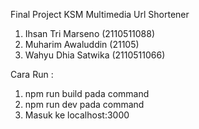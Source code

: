 Final Project KSM Multimedia Url Shortener

1. Ihsan Tri Marseno (2110511088)
2. Muharim Awaluddin (21105)
3. Wahyu Dhia Satwika (2110511066)

Cara Run : 
1. npm run build pada command
2. npm run dev pada command
3. Masuk ke localhost:3000